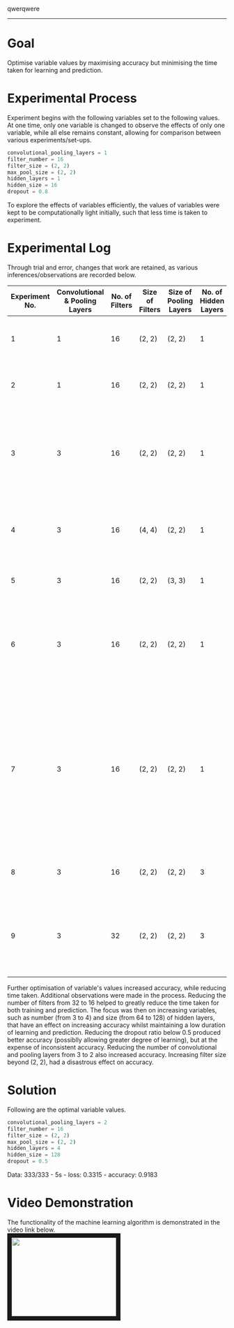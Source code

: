 qwerqwere

----

# Goal
Optimise variable values by maximising accuracy but minimising the time taken for learning and prediction.

# Experimental Process
Experiment begins with the following variables set to the following values. At one time, only one variable is changed to observe the effects of only one variable, while all else remains constant, allowing for comparison between various experiments/set-ups.

```python
convolutional_pooling_layers = 1
filter_number = 16
filter_size = (2, 2)
max_pool_size = (2, 2)
hidden_layers = 1
hidden_size = 16
dropout = 0.8
```

To explore the effects of variables efficiently, the values of variables were kept to be computationally light initially, such that less time is taken to experiment.

# Experimental Log
Through trial and error, changes that work are retained, as various inferences/observations are recorded below.

Experiment No. | Convolutional & Pooling Layers | No. of Filters | Size of Filters | Size of Pooling Layers | No. of Hidden Layers | Size of Hidden Layers | Droopout | Data | Observations/Inference
--- | --- | --- | --- | --- | --- | --- | --- | --- | ---
1 | 1 | 16 | (2, 2) | (2, 2) | 1 | 16 | 0.3 | 333/333 - 8s - loss: 3.4937 - accuracy: 0.0540 | 
2 | 1 | 16 | (2, 2) | (2, 2) | 1 | 16 | 0.9 | 333/333 - 4s - loss: 3.5044 - accuracy: 0.0562 | Increasing dropout ratio increases accuracy and decreases time taken (compared with experiment 1).
3 | 3 | 16 | (2, 2) | (2, 2) | 1 | 16 | 0.9 | 333/333 - 6s - loss: 3.5052 - accuracy: 0.0569 | Cannot increase number of convolutional and pooling layers beyond 3, due to "ValueError: Negative dimension size". Minimal increase in accuracy with minimal increase in time (compared with experiment 2).
4 | 3 | 16 | (4, 4) | (2, 2) | 1 | 16 | 0.9 | 333/333 - 6s - loss: 3.4999 - accuracy: 0.0553 | Negative effect on accuracy (compared with experiment 3). Filter size cannot be more than (4, 4), due to "ValueError: Negative dimension size".
5 | 3 | 16 | (2, 2) | (3, 3) | 1 | 16 | 0.9 | "ValueError: Negative dimension size" | Size of pooling layer cannot be more than (2, 2)
6 | 3 | 16 | (2, 2) | (2, 2) | 1 | 64 | 0.9 | 333/333 - 4s - loss: 3.5040 - accuracy: 0.0557 | Negative effect on accuracy (compared with experiment 3). Hypothesis: Dropout must be decreased together with increase in size of hidden layer, for greater degree of learning with a more complex hidden layer.
7 | 3 | 16 | (2, 2) | (2, 2) | 1 | 64 | 0.5 | 333/333 - 3s - loss: 0.9799 - accuracy: 0.6956 | Significant increase in accuracy (compared with experiment 6). Hypothesis in experiment 7 is true (also need to take into account the limitations of a low dropout ratio stated in experiment 2). Hypothesis: Jointly increasing number of hidden layers and size of hidden layers is required for positive effect on accuracy (to increase the complexity of the hidden layers for learning and prediction).
8 | 3 | 16 | (2, 2) | (2, 2) | 3 | 64 | 0.5 | 333/333 - 3s - loss: 0.6344 - accuracy: 0.7853 | Significant increase in accuracy (compared with experiment 7). Hypothesis in experiment 8 is true.
9 | 3 | 32 | (2, 2) | (2, 2) | 3 | 64 | 0.5 | 333/333 - 8s - loss: 0.4028 - accuracy: 0.8739 | Significant increase in accuracy and time taken. Having explored the effects of each variable so far, we attempt to modify variables further to increase accuracy and reduce time taken.

Further optimisation of variable's values increased accuracy, while reducing time taken. Additional observations were made in the process. Reducing the number of filters from 32 to 16 helped to greatly reduce the time taken for both training and prediction. The focus was then on increasing variables, such as number (from 3 to 4) and size (from 64  to 128) of hidden layers, that have an effect on increasing accuracy whilst maintaining a low duration of learning and prediction. Reducing the dropout ratio below 0.5 produced better accuracy (possiblly allowing greater degree of learning), but at the expense of inconsistent accuracy. Reducing the number of convolutional and pooling layers from 3 to 2 also increased accuracy. Increasing filter size beyond (2, 2), had a disastrous effect on accuracy.

# Solution
Following are the optimal variable values.

```python
convolutional_pooling_layers = 2
filter_number = 16
filter_size = (2, 2)
max_pool_size = (2, 2)
hidden_layers = 4
hidden_size = 128
dropout = 0.5
```

Data: 333/333 - 5s - loss: 0.3315 - accuracy: 0.9183

# Video Demonstration
The functionality of the machine learning algorithm is demonstrated in the video link below.<br>
<a href="https://youtu.be/hhN4mqlNoU0" target="_blank">
    <img src="https://i9.ytimg.com/vi/hhN4mqlNoU0/mq2.jpg?sqp=CNiX3pIG&rs=AOn4CLCrG8fio4KR1-anMd5PrlQjdiX50g" width="240" height="180" border="10" />
</a>
